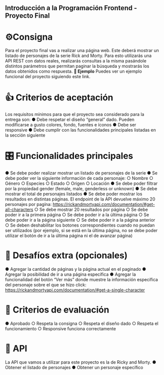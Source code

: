 ## Introducción a la Programación Frontend - Proyecto Final ## 
# ⚙️Consigna #
Para el proyecto final vas a realizar una página web. Este deberá mostrar un listado
de personajes de la serie Rick and Morty.
Para esto utilizarás una API REST con datos reales, realizarás consultas a la misma
pasándole distintos parámetros que permitan paginar la búsqueda y mostrarás los
datos obtenidos como respuesta.
**👀 Ejemplo**
Puedes ver un ejemplo funcional del proyecto siguiendo este link.
# 👍 Criterios de aceptación #
Los requisitos mínimos para que el proyecto sea considerado para la entrega son:
● Debe respetar el diseño “general” dado. Pueden modificarse a gusto colores,
fondo, fuentes e íconos
● Debe ser responsive
● Debe cumplir con las funcionalidades principales listadas en la sección
siguiente
# 🎛 Funcionalidades principales #
● Se debe poder realizar mostrar un listado de personajes de la serie
● Se debe poder ver la siguiente información de cada personaje:
○ Nombre
○ Género
○ Especies
○ Estado
○ Origen
○ Locación
● Se debe poder filtrar por la propiedad gender (female, male, genderless or
unknown)
● Se debe mostrar el total de personajes listados
● Se debe poder mostrar los resultados en distintas páginas. El endpoint de la
API devuelve máximo 20 personajes por pagína:
https://rickandmortyapi.com/documentation/#get-all-characters
○ Se debe mostrar 20 resultados por página
○ Se debe poder ir a la primera página
○ Se debe poder ir a la última página
○ Se debe poder ir a la página siguiente
○ Se debe poder ir a la página anterior
○ Se deben deshabilitar los botones correspondientes cuando no puedan
ser utilizados (por ejemplo, si se está en la última página, no se debe
poder utilizar el botón de ir a la última página ni el de avanzar página)
# 💪 Desafíos extra (opcionales) #
● Agregar la cantidad de páginas y la página actual en el paginado
● Agregar la posibilidad de ir a una página específica
● Agregar la funcionalidad del botón “Ver más” donde muestre la información
específica del personaje sobre el que se hizo click:
https://rickandmortyapi.com/documentation/#get-a-single-character
# 📝 Criterios de evaluación #
● Aprobado
○ Respeta la consigna
○ Respeta el diseño dado
○ Respeta el funcionamiento
○ Responsive funciona correctamente
# 🧰 API #
La API que vamos a utilizar para este proyecto es la de Ricky and Morty.
● Obtener el listado de personajes
● Obtener un personaje específico